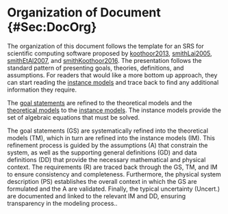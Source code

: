 # Organization of Document {#Sec:DocOrg}

The organization of this document follows the template for an SRS for scientific computing software proposed by [koothoor2013](./SecReferences.md#koothoor2013), [smithLai2005](./SecReferences.md#smithLai2005), [smithEtAl2007](./SecReferences.md#smithEtAl2007), and [smithKoothoor2016](./SecReferences.md#smithKoothoor2016). The presentation follows the standard pattern of presenting goals, theories, definitions, and assumptions. For readers that would like a more bottom up approach, they can start reading the [instance models](./SecIMs.md#Sec:IMs) and trace back to find any additional information they require.

The [goal statements](./SecGoalStmt.md#Sec:GoalStmt) are refined to the theoretical models and the [theoretical models](./SecTMs.md#Sec:TMs) to the [instance models](./SecIMs.md#Sec:IMs). The instance models provide the set of algebraic equations that must be solved.

The goal statements (GS) are systematically refined into the theoretical models (TM), which in turn are refined into the instance models (IM). This refinement process is guided by the assumptions (A) that constrain the system, as well as the supporting general definitions (GD) and data definitions (DD) that provide the necessary mathematical and physical context. The requirements (R) are traced back through the GS, TM, and IM to ensure consistency and completeness. Furthermore, the physical system description (PS) establishes the overall context in which the GS are formulated and the A are validated. Finally, the typical uncertainty (Uncert.) are documented and linked to the relevant IM and DD, ensuring transparency in the modeling process..
